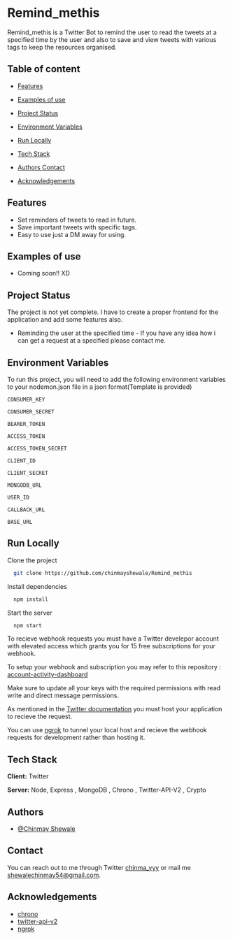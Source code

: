 
# Remind_methis 

Remind_methis is a Twitter Bot to remind the user to read the tweets at a specified time by the user and also to save and view tweets with various tags to keep the resources organised.


## Table of content

- [Features](https://github.com/chinmayshewale/Remind_methis#features)

- [Examples of use](https://github.com/chinmayshewale/Remind_methis#examples-of-use)

- [Project Status](https://github.com/chinmayshewale/Remind_methis#project-status)

- [Environment Variables](https://github.com/chinmayshewale/Remind_methis#environment-variables)

- [Run Locally](https://github.com/chinmayshewale/Remind_methis#run-locally)

- [Tech Stack](https://github.com/chinmayshewale/Remind_methis#tech-stack)

- [Authors Contact](https://github.com/chinmayshewale/Remind_methis#authors)

- [Acknowledgements](https://github.com/chinmayshewale/Remind_methis#acknowledgements)
## Features

- Set reminders of tweets to read in future.
- Save important tweets with specific tags.
- Easy to use just a DM away for using.
## Examples of use

- Coming soon!! XD
## Project Status

The project is not yet complete. I have to create a proper frontend for the application and add some features also.

- Reminding the user at the specified time - If you have any idea how i can get a request at a specified please contact me.


## Environment Variables

To run this project, you will need to add the following environment variables to your nodemon.json file in a json format(Template is provided)

`CONSUMER_KEY`

`CONSUMER_SECRET`

`BEARER_TOKEN`

`ACCESS_TOKEN`

`ACCESS_TOKEN_SECRET`

`CLIENT_ID`

`CLIENT_SECRET`

`MONGODB_URL`

`USER_ID`

`CALLBACK_URL`

`BASE_URL`



## Run Locally

Clone the project

```bash
  git clone https://github.com/chinmayshewale/Remind_methis
```



Install dependencies

```bash
  npm install
```

Start the server

```bash
  npm start
```
To recieve webhook requests you must have a Twitter develepor account with elevated access which grants you for 15 free subscriptions for your webhook.

To setup your webhook and subscription you may refer to this repository : [account-activity-dashboard](https://github.com/twitterdev/account-activity-dashboard)

Make sure to update all your keys with the required permissions with read write and direct message permissions.

As mentioned in the  [Twitter documentation](https://developer.twitter.com/en/docs/twitter-api/enterprise/account-activity-api/guides/getting-started-with-webhooks) you must host your application to recieve the request.

You can use [ngrok](https://ngrok.com/) to tunnel your local host and recieve the webhook requests for development rather than hosting it.
## Tech Stack

**Client:** Twitter 

**Server:** Node, Express , MongoDB , Chrono , Twitter-API-V2 , Crypto


## Authors

- [@Chinmay Shewale](https://www.github.com/chinmayshewale)


## Contact

You can reach out to me through Twitter [chinma_yyy](https://www.twitter.com/chinma_yyy) or mail me shewalechinmay54@gmail.com.


## Acknowledgements

 - [chrono](https://github.com/wanasit/chrono)
 - [twitter-api-v2](https://github.com/plhery/node-twitter-api-v2)
 - [ngrok](https://ngrok.com/)

